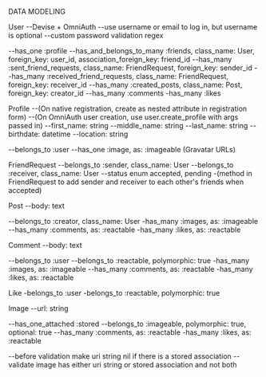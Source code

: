 DATA MODELING

User
--Devise + OmniAuth
--use username or email to log in, but username is optional
--custom password validation regex

--has_one :profile
--has_and_belongs_to_many :friends, class_name: User, 
                                    foreign_key: user_id, 
                                    association_foreign_key: friend_id
--has_many :sent_friend_requests, class_name: FriendRequest, foreign_key: sender_id
--has_many :received_friend_requests, class_name: FriendRequest, foreign_key: receiver_id
--has_many :created_posts, class_name: Post, foreign_key: creator_id
--has_many :comments
-has_many :likes
 
Profile
--(On native registration, create as nested attribute in registration form)
--(On OmniAuth user creation, use user.create_profile with args passed in)
--first_name: string
--middle_name: string
--last_name: string
--birthdate: datetime
--location: string

--belongs_to :user
--has_one :image, as: :imageable (Gravatar URLs)

FriendRequest
--belongs_to :sender, class_name: User
--belongs_to :receiver, class_name: User
--status enum accepted, pending
-(method in FriendRequest to add sender and receiver to each other's friends when accepted)

Post
--body: text

--belongs_to :creator, class_name: User
-has_many :images, as: :imageable
--has_many :comments, as: :reactable
-has_many :likes, as: :reactable

Comment
--body: text

--belongs_to :user
--belongs_to :reactable, polymorphic: true
-has_many :images, as: :imageable
--has_many :comments, as: :reactable
-has_many :likes, as: :reactable

Like
-belongs_to :user
-belongs_to :reactable, polymorphic: true

Image
--url: string

--has_one_attached :stored
--belongs_to :imageable, polymorphic: true, optional: true
--has_many :comments, as: :reactable
-has_many :likes, as: :reactable

--before validation make uri string nil if there is a stored association
--validate image has either uri string or stored association and not both

